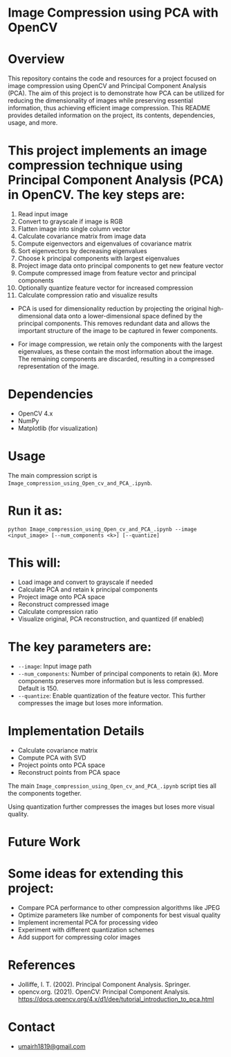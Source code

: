 # Image Compression using PCA with OpenCV

# Overview

This repository contains the code and resources for a project focused on image compression using OpenCV and Principal Component Analysis (PCA). The aim of this project is to demonstrate how PCA can be utilized for reducing the dimensionality of images while preserving essential information, thus achieving efficient image compression. This README provides detailed information on the project, its contents, dependencies, usage, and more.

# This project implements an image compression technique using Principal Component Analysis (PCA) in OpenCV. The key steps are:

1. Read input image
2. Convert to grayscale if image is RGB  
3. Flatten image into single column vector
4. Calculate covariance matrix from image data
5. Compute eigenvectors and eigenvalues of covariance matrix
6. Sort eigenvectors by decreasing eigenvalues
7. Choose k principal components with largest eigenvalues
8. Project image data onto principal components to get new feature vector 
9. Compute compressed image from feature vector and principal components
10. Optionally quantize feature vector for increased compression 
11. Calculate compression ratio and visualize results

- PCA is used for dimensionality reduction by projecting the original high-dimensional data onto a lower-dimensional space defined by the principal components. This removes redundant data and allows the important structure of the image to be captured in fewer components.

- For image compression, we retain only the components with the largest eigenvalues, as these contain the most information about the image. The remaining components are discarded, resulting in a compressed representation of the image.


# Dependencies

- OpenCV 4.x
- NumPy
- Matplotlib (for visualization)


# Usage

The main compression script is `Image_compression_using_Open_cv_and_PCA_.ipynb`.  

# Run it as: 

```
python Image_compression_using_Open_cv_and_PCA_.ipynb --image <input_image> [--num_components <k>] [--quantize]  
 ```

# This will:

- Load image and convert to grayscale if needed
- Calculate PCA and retain k principal components
- Project image onto PCA space 
- Reconstruct compressed image
- Calculate compression ratio
- Visualize original, PCA reconstruction, and quantized (if enabled)

# The key parameters are:

- `--image`: Input image path
- `--num_components`: Number of principal components to retain (k). More components preserves more information but is less compressed. Default is 150.  
- `--quantize`: Enable quantization of the feature vector. This further compresses the image but loses more information.


# Implementation Details

- Calculate covariance matrix
- Compute PCA with SVD
- Project points onto PCA space  
- Reconstruct points from PCA space

The main `Image_compression_using_Open_cv_and_PCA_.ipynb` script ties all the components together.

Using quantization further compresses the images but loses more visual quality.


# Future Work

# Some ideas for extending this project:

- Compare PCA performance to other compression algorithms like JPEG
- Optimize parameters like number of components for best visual quality  
- Implement incremental PCA for processing video
- Experiment with different quantization schemes
- Add support for compressing color images


# References

- Jolliffe, I. T. (2002). Principal Component Analysis. Springer. 
- opencv.org. (2021). OpenCV: Principal Component Analysis. https://docs.opencv.org/4.x/d1/dee/tutorial_introduction_to_pca.html


# Contact

- umairh1819@gmail.com

 
